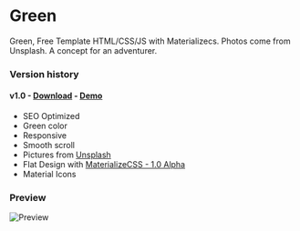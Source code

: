 # Green

Green, Free Template HTML/CSS/JS with Materializecs. Photos come from Unsplash. A concept for an adventurer.

### Version history 

#### v1.0 - [Download](https://github.com/thomasbnt/green/releases/tag/v1.0) - [Demo](https://thomasbnt.fr/themes/green)
- SEO Optimized
- Green color
- Responsive
- Smooth scroll
- Pictures from [Unsplash](https://unsplash.com)
- Flat Design with [MaterializeCSS - 1.0 Alpha](http://next.materializecss.com) 
- Material Icons



### Preview 
![Preview](https://user-images.githubusercontent.com/14293805/37558305-287e3ba2-2a12-11e8-9594-6f9d3490402a.png)
